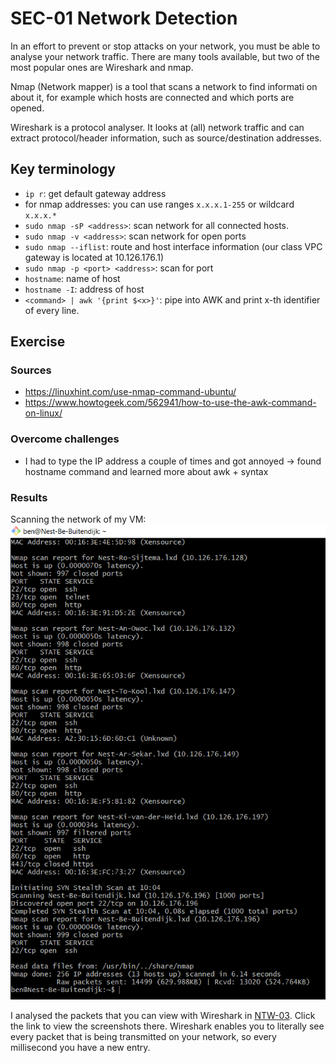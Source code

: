 # SEC-01 Network Detection
In an effort to prevent or stop attacks on your network, you must be able to analyse your network traffic. There are many tools available, but two of the most popular ones are Wireshark and nmap.   
  
Nmap (Network mapper) is a tool that scans a network to find informati on about it, for example which hosts are connected and which ports are opened.  
  
Wireshark is a protocol analyser. It looks at (all) network traffic and can extract protocol/header information, such as source/destination addresses. 

## Key terminology
- `ip r`: get default gateway address
- for nmap addresses: you can use ranges `x.x.x.1-255` or wildcard `x.x.x.*`
- `sudo nmap -sP <address>`: scan network for all connected hosts.
- `sudo nmap -v <address>`: scan network for open ports
- `sudo nmap --iflist`: route and host interface information (our class VPC gateway is located at 10.126.176.1)
- `sudo nmap -p <port> <address>`: scan for port
- `hostname`: name of host
- `hostname -I`: address of host
- `<command> | awk '{print $<x>}'`: pipe into AWK and print x-th identifier of every line.

## Exercise
### Sources
- https://linuxhint.com/use-nmap-command-ubuntu/
- https://www.howtogeek.com/562941/how-to-use-the-awk-command-on-linux/

### Overcome challenges
- I had to type the IP address a couple of times and got annoyed -> found hostname command and learned more about awk + syntax

### Results
Scanning the network of my VM:  
![SEC-01 screenshot](../00_includes/SEC/SEC-01_1.png)

I analysed the packets that you can view with Wireshark in [NTW-03](../03_Networking_1/NTW-03_Protocols.md). Click the link to view the screenshots there. Wireshark enables you to literally see every packet that is being transmitted on your network, so every millisecond you have a new entry.
